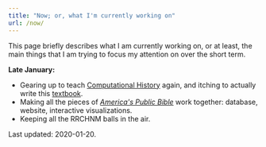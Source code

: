 ```yaml
---
title: "Now; or, what I'm currently working on"
url: /now/
---
```


This page briefly describes what I am currently working on, or at least, the main things that I am trying to focus my attention on over the short term.

**Late January:**

- Gearing up to teach [Computational History](https://lincolnmullen.com/courses/data.2020/) again, and itching to actually write this [textbook](http://dh-r.lincolnmullen.com).
- Making all the pieces of [*America's Public Bible*](http://americaspublicbible.org) work together: database, website, interactive visualizations.
- Keeping all the RRCHNM balls in the air.

Last updated: 2020-01-20.
